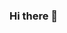 ### Hi there 👋

<!--
**abudiman357/abudiman357** is a ✨ _special_ ✨ repository because its `README.md` (this file) appears on your GitHub profile.

<div align="center">
<h3>Hi there 👋,</h3>
<p>Welcome to My Profile</p>
<p>Hi, I'm Rifqi, I'm a Web Developer. Check <a href="#">ℹ️</a> For More Information.</p>

[![](https://img.shields.io/badge/-@rief.rosyidi-black?logo=medium&style=flat-square)](https://medium.com/)
[![](https://img.shields.io/badge/-rief014-1fa2f2?logo=twitter&style=flat-square&logoColor=white)](https://twitter.com/)
[![](https://img.shields.io/badge/-rief_rosyidi-1ba94c?logo=hackerrank&style=flat-square&logoColor=white)](https://www.hackerrank.com/)  
</div>

Here are some ideas to get you started:

- 🔭 I’m currently working on ...
- 🌱 I’m currently learning ...
- 👯 I’m looking to collaborate on ...
- 🤔 I’m looking for help with ...
- 💬 Ask me about ...
- 📫 How to reach me: ...
- 😄 Pronouns: ...
- ⚡ Fun fact: ...
-->
